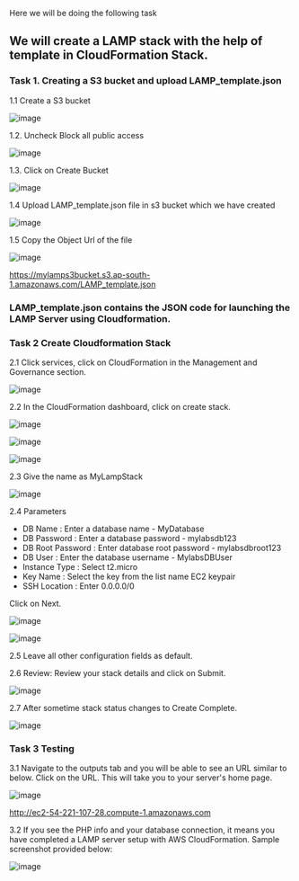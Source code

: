 Here we will be doing the following task

## We will create a LAMP stack with the help of template in CloudFormation Stack.


### Task 1. Creating a S3 bucket and upload LAMP_template.json
1.1 Create a S3 bucket
   
![image](https://github.com/Asma09Akram/CloudFormation-Introduction/assets/124654068/3fae4035-dafd-4e15-a9f4-b0f8375c76ea)

1.2. Uncheck Block all public access
   
![image](https://github.com/Asma09Akram/CloudFormation-Introduction/assets/124654068/286ab585-316a-4a8e-ab08-84ed08cbd471)

1.3. Click on Create Bucket

![image](https://github.com/Asma09Akram/CloudFormation-Introduction/assets/124654068/861d44f2-e0ee-44de-b97c-6f1bb3bc70b5)

1.4 Upload LAMP_template.json file in s3 bucket which we have created

![image](https://github.com/Asma09Akram/CloudFormation-Introduction/assets/124654068/bf3a886c-73ac-48df-9bf1-5a4d69c21699)

1.5 Copy the Object Url of the file 

![image](https://github.com/Asma09Akram/CloudFormation-Introduction/assets/124654068/258bf5db-b9d9-478a-a8c1-82c9ef019d74)

https://mylamps3bucket.s3.ap-south-1.amazonaws.com/LAMP_template.json

### LAMP_template.json contains the JSON code for launching the LAMP Server using Cloudformation.

### Task 2  Create Cloudformation Stack

2.1 Click services, click on CloudFormation in the Management and Governance section.

![image](https://github.com/Asma09Akram/CloudFormation-Introduction/assets/124654068/9f4ad8be-a8b3-46b6-b25a-529325d156b7)

2.2 In the CloudFormation dashboard, click on create stack.

![image](https://github.com/Asma09Akram/CloudFormation-Introduction/assets/124654068/4a709768-ac83-43e7-87b6-70b981aefa63)

![image](https://github.com/Asma09Akram/CloudFormation-Introduction/assets/124654068/2e963eae-61e6-4bf6-9d90-d5193e3ebb79)

![image](https://github.com/Asma09Akram/CloudFormation-Introduction/assets/124654068/46bfba36-6cd0-4516-ad06-88bee3080771)

2.3 Give the name as MyLampStack

![image](https://github.com/Asma09Akram/CloudFormation-Introduction/assets/124654068/535435f1-269c-438a-b645-d33967cfe2d9)

2.4 Parameters

* DB Name : Enter a database name - MyDatabase
* DB Password : Enter a database password - mylabsdb123
* DB Root Password : Enter database root password - mylabsdbroot123
* DB User : Enter the database username - MylabsDBUser
* Instance Type : Select t2.micro
* Key Name : Select the key from the list name EC2 keypair
* SSH Location : Enter 0.0.0.0/0

Click on Next.

![image](https://github.com/Asma09Akram/CloudFormation-Introduction/assets/124654068/05719efd-4ea3-4de9-8f89-b66ae6b10259)

![image](https://github.com/Asma09Akram/CloudFormation-Introduction/assets/124654068/dd8dcaf8-cfe6-4358-9242-d5170b631fff)

2.5 Leave all other configuration fields as default.

2.6 Review: Review your stack details and click on Submit.

![image](https://github.com/Asma09Akram/CloudFormation-Introduction/assets/124654068/194d8d5e-9345-46e4-8d3a-95eac8bceb71)

2.7 After sometime stack status changes to Create Complete. 

![image](https://github.com/Asma09Akram/CloudFormation-Introduction/assets/124654068/501477a3-2acc-438d-8360-3b2f26ca00fe)


### Task 3 Testing 

3.1 Navigate to the outputs tab and you will be able to see an URL similar to below. Click on the URL. This will take you to your server's home page.

![image](https://github.com/Asma09Akram/CloudFormation-Introduction/assets/124654068/80a73cdc-0e5e-4a7c-9d2e-c45a8871bdca)

http://ec2-54-221-107-28.compute-1.amazonaws.com

3.2 If you see the PHP info and your database connection, it means you have completed a LAMP server setup with AWS CloudFormation. Sample screenshot provided below:

![image](https://github.com/Asma09Akram/CloudFormation-Introduction/assets/124654068/5c310454-bfd6-4f68-9b4b-84acc6b4c484)



